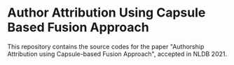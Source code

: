 # Author Attribution Using Capsule Based Fusion Approach
This repository contains the source codes for the paper "Authorship Attribution using Capsule-based Fusion Approach", accepted in NLDB 2021.
